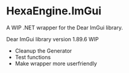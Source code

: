 # HexaEngine.ImGui

A WIP .NET wrapper for the Dear ImGui library.

Dear ImGui library version 1.89.6 WIP

- Cleanup the Generator
- Test functions
- Make wrapper more userfriendly
